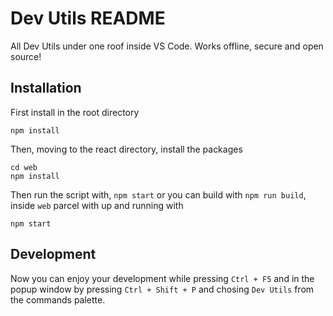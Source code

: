 # Dev Utils README

All Dev Utils under one roof inside VS Code.
Works offline, secure and open source!

## Installation

First install in the root directory

```
npm install
```

Then, moving to the react directory, install the packages

```
cd web
npm install
```

Then run the script with, `npm start` or you can build with `npm run build`, inside `web` parcel with up and running with

```
npm start
```

## Development

Now you can enjoy your development while pressing `Ctrl + F5` and in the popup window by pressing `Ctrl + Shift + P` and chosing `Dev Utils` from the commands palette.
